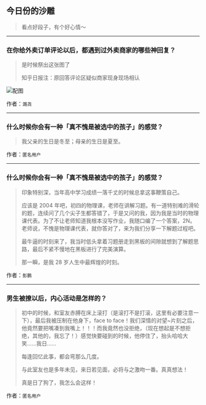 ## 今日份的沙雕

> 看点好段子，有个好心情～


 
---

### 在你给外卖订单评论以后，都遇到过外卖商家的哪些神回复？

> 是时候祭出这张图了
> 
> 知乎日报注：原回答评论区疑似商家现身现场相认



![配图](http://pic1.zhimg.com/70/v2-2b212ef1bd2ffec8d6b1b63b1e723a08_b.jpg)


作者：`潞尧`

---

### 什么时候你会有一种「真不愧是被选中的孩子」的感觉？

> 我父亲的生日是冬至；母亲的生日是夏至。


作者：`匿名用户`

---

### 什么时候你会有一种「真不愧是被选中的孩子」的感觉？

> 印象特别深，当年高中学习成绩一落千丈的时候总拿这事鞭策自己。
> 
> 应该是 2004 年吧，初四的物理课，老师在讲解习题。有一道特别难的滑轮的题，连续问了几个尖子生都答错了，于是又问的我，因为我是当时的物理课代表。为了不让老师知道我根本没写作业，我随口编了一个答案，2N。老师说，不愧是物理课代表，就你答对了，来为我们分享一下解题过程吧。
> 
> 最牛逼的时刻来了，我当时低头拿着习题册走到黑板的间隙就想到了解题思路，最后不紧不慢地在黑板进行了完美演算。
> 
> 那一瞬，是我 28 岁人生中最辉煌的时刻。


作者：`彭鹏`

---

### 男生被撩以后，内心活动是怎样的？

> 初中的时候，和室友赤膊在床上滚打（是滚打不是打滚，这里有必要注意一下），最后我被压制在他身下，face to face！我们深情的对望~片刻之后，他竟然要把嘴凑到我嘴上！！！而我竟然也没拒绝，（现在想起是不想拒绝，其他的，我忘了！）感觉快要碰到的时候，他停住了，抬头哈哈大笑……我日……
> 
> 每逢回忆此事，都会弯那么几度。
> 
> 与此室友也是多年未见，来日若见面，必将与之激吻一番。真真想法！
> 
> 真是日了狗了，我怎么会这样！


作者：`匿名用户`